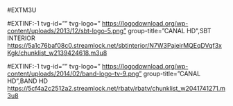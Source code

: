 #EXTM3U

#EXTINF:-1 tvg-id=”” tvg-logo=” https://logodownload.org/wp-content/uploads/2013/12/sbt-logo-5.png” group-title=”CANAL HD",SBT INTERIOR 
https://5a1c76baf08c0.streamlock.net/sbtinterior/N7W3PajeirMQEqDVqf3xKgk/chunklist_w2139424618.m3u8

#EXTINF:-1 tvg-id=”” tvg-logo=” https://logodownload.org/wp-content/uploads/2014/02/band-logo-tv-9.png” group-title=”CANAL HD”,BAND HD
https://5cf4a2c2512a2.streamlock.net/rbatv/rbatv/chunklist_w2041741271.m3u8
